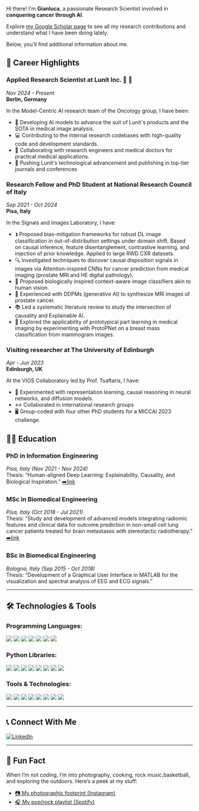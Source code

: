 Hi there! I'm **Gianluca**, a passionate Research Scientist involved in **conquering cancer through AI**.

Explore [my Google Scholar page](https://scholar.google.com/citations?hl=en&user=b4-Ad-kAAAAJ&view_op=list_works&sortby=pubdate) to see all my research contributions and understand what I have been doing lately.

Below, you'll find additional information about me.

## 💼 Career Highlights

### **Applied Research Scientist at Lunit Inc. :large_blue_circle: :large_blue_circle:**  
*Nov 2024 - Present*  
**Berlin, Germany**

In the Model-Centric AI research team of the Oncology group, I have been:
- :x_ray: Developing AI models to advance the suit of Lunit´s products and the SOTA in medical image analysis.
- :computer: Contributing to the internal research codebases with high-quality code and development standards.
- :handshake: Collaborating with research engineers and medical doctors for practical medical applications.
- :newspaper: Pushing Lunit's technological advancement and publishing in top-tier journals and conferences

### **Research Fellow and PhD Student at National Research Council of Italy**  
*Sep 2021 - Oct 2024*  
**Pisa, Italy**

In the Signals and Images Laboratory, I have:
- :arrow_double_up: Proposed bias-mitigation frameworks for robust DL image classification in out-of-distribution settings under domain shift. Based on causal inference, feature disentanglement, contrastive learning, and injection of prior knowledge. Applied to large RWD CXR datasets.  
- :mag: Investigated techniques to discover causal disposition signals in images via Attention-inspired CNNs for cancer prediction from medical imaging (prostate MRI and HE digital pathology).
- :brain: Proposed biologically inspired context-aware image classifiers akin to human vision.
- :robot: Experienced with DDPMs (generative AI) to synthesize MRI images of prostate cancer.
- :books: Led a systematic literature review to study the intersection of causality and Explainable AI.
- :breast_feeding: Explored the applicability of prototypical part learning in medical imaging by experimenting with ProtoPNet on a breast mass classification from mammogram images.

### **Visiting researcher at The University of Edinburgh**
*Apr - Jun 2023*  
**Edinburgh, UK**

At the VIOS Collaboratory led by Prof. Tsaftaris, I have:
- :telescope: Experimented with representation learning, causal reasoning in neural networks, and diffusion models.
- :left_right_arrow: Collaborated in international research groups
- :desktop_computer: Group-coded with four other PhD students for a MICCAI 2023 challenge.


## :man_student: Education

### **PhD in Information Engineering**  
*Pisa, Italy (Nov 2021 - Nov 2024)*  
Thesis: “Human-aligned Deep Learning: Explainability, Causality, and Biological Inspiration.” [➡️link](https://arxiv.org/abs/2504.13717)

### **MSc in Biomedical Engineering**  
*Pisa, Italy (Oct 2018 - Jul 2021)*  
Thesis: “Study and development of advanced models integrating radiomic features and clinical data for outcome prediction in non-small cell lung cancer patients treated for brain metastases with stereotactic radiotherapy.” [➡️link](https://etd.adm.unipi.it/theses/available/etd-06252021-173635/unrestricted/TesiCarloniGianluca.pdf)

### **BSc in Biomedical Engineering**  
*Bologna, Italy (Sep 2015 - Oct 2018)*  
Thesis: “Development of a Graphical User Interface in MATLAB for the visualization and spectral analysis of EEG and ECG signals.”


---

## 🛠️ Technologies & Tools

### Programming Languages:
<div>
  <img src="https://img.shields.io/badge/Python-3776AB?style=flat&logo=python&logoColor=white" />
  <img src="https://img.shields.io/badge/Linux-000000?style=flat&logo=linux&logoColor=white" />
  <img src="https://img.shields.io/badge/Bash-4EAA25?style=flat&logo=gnubash&logoColor=white" />
  <img src="https://img.shields.io/badge/MATLAB-0076A8?style=flat&logo=matlab&logoColor=white" />
  <img src="https://img.shields.io/badge/Java-007396?style=flat&logo=java&logoColor=white" />
  <img src="https://img.shields.io/badge/Android-3DDC84?style=flat&logo=android&logoColor=white" />
  <img src="https://img.shields.io/badge/SQL-4479A1?style=flat&logo=sqlite&logoColor=white" />
</div>

### Python Libraries:
<div>
  <img src="https://img.shields.io/badge/PyTorch-EE4C2C?style=flat&logo=pytorch&logoColor=white" />
  <img src="https://img.shields.io/badge/CUDA-76B900?style=flat&logo=nvidia&logoColor=white" />
  <img src="https://img.shields.io/badge/DP/DDP-0078D4?style=flat&logo=microsoft&logoColor=white" />
  <img src="https://img.shields.io/badge/Scikit--learn-F7931E?style=flat&logo=scikit-learn&logoColor=white" />
  <img src="https://img.shields.io/badge/Pandas-150458?style=flat&logo=pandas&logoColor=white" />
  <img src="https://img.shields.io/badge/NumPy-013243?style=flat&logo=numpy&logoColor=white" />
  <img src="https://img.shields.io/badge/OpenCV-5C3EE8?style=flat&logo=opencv&logoColor=white" />
  <img src="https://img.shields.io/badge/Biopython-0F66A0?style=flat&logo=biopython&logoColor=white" />
</div>

### Tools & Technologies:
<div>
  <img src="https://img.shields.io/badge/Git-F05032?style=flat&logo=git&logoColor=white" />
  <img src="https://img.shields.io/badge/Docker-2496ED?style=flat&logo=docker&logoColor=white" />
  <img src="https://img.shields.io/badge/DICOM-3E6F96?style=flat&logo=dicom&logoColor=white" />
  <img src="https://img.shields.io/badge/HL7-5C6BC0?style=flat&logo=hl7&logoColor=white" />
  <img src="https://img.shields.io/badge/SLURM-7D56A1?style=flat&logo=slurm&logoColor=white" />
  <img src="https://img.shields.io/badge/NVIDIA_GPU-76B900?style=flat&logo=nvidia&logoColor=white" />
  <img src="https://img.shields.io/badge/Confluence-172B4D?style=flat&logo=atlassian-confluence&logoColor=white" />
  <img src="https://img.shields.io/badge/Jira-0052CC?style=flat&logo=jira&logoColor=white" />
</div>

---

## 📞 Connect With Me

[![LinkedIn](https://img.shields.io/badge/LinkedIn-0077b5?style=flat&logo=linkedin&logoColor=white)](https://www.linkedin.com/in/gianluca-carloni/)  

---

## 🎨 Fun Fact

When I’m not coding, I’m into photography, cooking, rock music,basketball, and exploring the outdoors. Here’s a peek at my stuff:  
- [📷 My photographic footprint (Instagram)](https://www.instagram.com/gianlucarloniphoto/)
- [🎧 My pop/rock playlist (Spotify)](https://open.spotify.com/playlist/1GML09OTvU2oOq686ZgV7O?si=Uh_M4HWAR0u0nrxIwjtCEQ)
